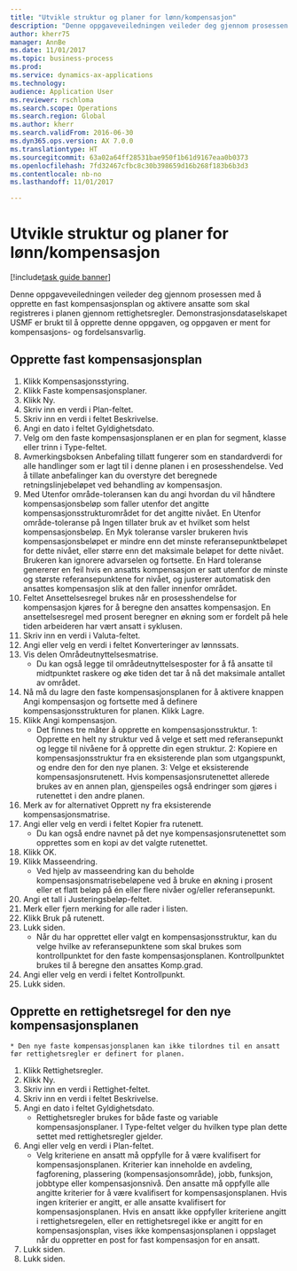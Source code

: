 ```yaml
--- 
title: "Utvikle struktur og planer for lønn/kompensasjon"
description: "Denne oppgaveveiledningen veileder deg gjennom prosessen med å opprette en fast kompensasjonsplan og aktivere ansatte som skal registreres i planen gjennom rettighetsregler."
author: kherr75
manager: AnnBe
ms.date: 11/01/2017
ms.topic: business-process
ms.prod: 
ms.service: dynamics-ax-applications
ms.technology: 
audience: Application User
ms.reviewer: rschloma
ms.search.scope: Operations
ms.search.region: Global
ms.author: kherr
ms.search.validFrom: 2016-06-30
ms.dyn365.ops.version: AX 7.0.0
ms.translationtype: HT
ms.sourcegitcommit: 63a02a64ff28531bae950f1b61d9167eaa0b0373
ms.openlocfilehash: 7fd32467cfbc8c30b398659d16b268f183b6b3d3
ms.contentlocale: nb-no
ms.lasthandoff: 11/01/2017

---
```

# <a name="develop-salarycompensation-structure-and-plans"></a>Utvikle struktur og planer for lønn/kompensasjon

[!include[task guide banner](../../includes/task-guide-banner.md)]

Denne oppgaveveiledningen veileder deg gjennom prosessen med å opprette en fast kompensasjonsplan og aktivere ansatte som skal registreres i planen gjennom rettighetsregler. Demonstrasjonsdataselskapet USMF er brukt til å opprette denne oppgaven, og oppgaven er ment for kompensasjons- og fordelsansvarlig.


## <a name="create-fixed-compensation-plan"></a>Opprette fast kompensasjonsplan
1. Klikk Kompensasjonsstyring.
2. Klikk Faste kompensasjonsplaner.
3. Klikk Ny.
4. Skriv inn en verdi i Plan-feltet.
5. Skriv inn en verdi i feltet Beskrivelse.
6. Angi en dato i feltet Gyldighetsdato.
7. Velg om den faste kompensasjonsplanen er en plan for segment, klasse eller trinn i Type-feltet.
8. Avmerkingsboksen Anbefaling tillatt fungerer som en standardverdi for alle handlinger som er lagt til i denne planen i en prosesshendelse.  Ved å tillate anbefalinger kan du overstyre det beregnede retningslinjebeløpet ved behandling av kompensasjon.
9. Med Utenfor område-toleransen kan du angi hvordan du vil håndtere kompensasjonsbeløp som faller utenfor det angitte kompensasjonsstrukturområdet for det angitte nivået.  En Utenfor område-toleranse på Ingen tillater bruk av et hvilket som helst kompensasjonsbeløp.  En Myk toleranse varsler brukeren hvis kompensasjonsbeløpet er mindre enn det minste referansepunktbeløpet for dette nivået, eller større enn det maksimale beløpet for dette nivået. Brukeren kan ignorere advarselen og fortsette.  En Hard toleranse genererer en feil hvis en ansatts kompensasjon er satt utenfor de minste og største referansepunktene for nivået, og justerer automatisk den ansattes kompensasjon slik at den faller innenfor området.
10. Feltet Ansettelsesregel brukes når en prosesshendelse for kompensasjon kjøres for å beregne den ansattes kompensasjon.  En ansettelsesregel med prosent beregner en økning som er fordelt på hele tiden arbeideren har vært ansatt i syklusen.
11. Skriv inn en verdi i Valuta-feltet.
12. Angi eller velg en verdi i feltet Konverteringer av lønnssats.
13. Vis delen Områdeutnyttelsesmatrise.
    * Du kan også legge til områdeutnyttelsesposter for å få ansatte til midtpunktet raskere og øke tiden det tar å nå det maksimale antallet av området.  
14. Nå må du lagre den faste kompensasjonsplanen for å aktivere knappen Angi kompensasjon og fortsette med å definere kompensasjonsstrukturen for planen.  Klikk Lagre.
15. Klikk Angi kompensasjon.
    * Det finnes tre måter å opprette en kompensasjonsstruktur. 1: Opprette en helt ny struktur ved å velge et sett med referansepunkt og legge til nivåene for å opprette din egen struktur. 2: Kopiere en kompensasjonsstruktur fra en eksisterende plan som utgangspunkt, og endre den for den nye planen. 3: Velge et eksisterende kompensasjonsrutenett. Hvis kompensasjonsrutenettet allerede brukes av en annen plan, gjenspeiles også endringer som gjøres i rutenettet i den andre planen.  
16. Merk av for alternativet Opprett ny fra eksisterende kompensasjonsmatrise.
17. Angi eller velg en verdi i feltet Kopier fra rutenett.
    * Du kan også endre navnet på det nye kompensasjonsrutenettet som opprettes som en kopi av det valgte rutenettet.  
18. Klikk OK.
19. Klikk Masseendring.
    * Ved hjelp av masseendring kan du beholde kompensasjonsmatrisebeløpene ved å bruke en økning i prosent eller et flatt beløp på én eller flere nivåer og/eller referansepunkt.  
20. Angi et tall i Justeringsbeløp-feltet.
21. Merk eller fjern merking for alle rader i listen.
22. Klikk Bruk på rutenett.
23. Lukk siden.
    * Når du har opprettet eller valgt en kompensasjonsstruktur, kan du velge hvilke av referansepunktene som skal brukes som kontrollpunktet for den faste kompensasjonsplanen.  Kontrollpunktet brukes til å beregne den ansattes Komp.grad.  
24. Angi eller velg en verdi i feltet Kontrollpunkt.
25. Lukk siden.

## <a name="create-an-eligibility-rule-for-the-new-fixed-compensation-plan"></a>Opprette en rettighetsregel for den nye kompensasjonsplanen
    * Den nye faste kompensasjonsplanen kan ikke tilordnes til en ansatt før rettighetsregler er definert for planen.  
1. Klikk Rettighetsregler.
2. Klikk Ny.
3. Skriv inn en verdi i Rettighet-feltet.
4. Skriv inn en verdi i feltet Beskrivelse.
5. Angi en dato i feltet Gyldighetsdato.
    * Rettighetsregler brukes for både faste og variable kompensasjonsplaner.  I Type-feltet velger du hvilken type plan dette settet med rettighetsregler gjelder.  
6. Angi eller velg en verdi i Plan-feltet.
    * Velg kriteriene en ansatt må oppfylle for å være kvalifisert for kompensasjonsplanen. Kriterier kan inneholde en avdeling, fagforening, plassering (kompensasjonsområde), jobb, funksjon, jobbtype eller kompensasjonsnivå. Den ansatte må oppfylle alle angitte kriterier for å være kvalifisert for kompensasjonsplanen. Hvis ingen kriterier er angitt, er alle ansatte kvalifisert for kompensasjonsplanen. Hvis en ansatt ikke oppfyller kriteriene angitt i rettighetsregelen, eller en rettighetsregel ikke er angitt for en kompensasjonsplan, vises ikke kompensasjonsplanen i oppslaget når du oppretter en post for fast kompensasjon for en ansatt.  
7. Lukk siden.
8. Lukk siden.


